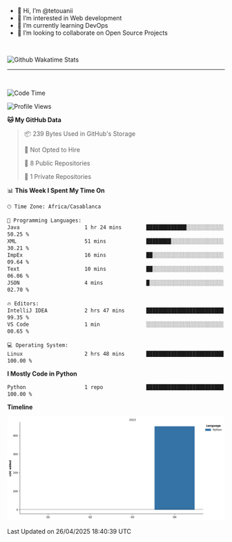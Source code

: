 - 👋 Hi, I’m @tetouanii
- 👀 I’m interested in Web development
- 🌱 I’m currently learning DevOps
- 💞️ I’m looking to collaborate on Open Source Projects

<br/>


![Github Wakatime Stats](https://github-readme-stats.vercel.app/api/wakatime/?username=@walidbosso&layout=compact&&theme=default&link="https://www.github.com/USERNAME/") 

--- 

<br/>


  
<!--START_SECTION:waka-->
![Code Time](http://img.shields.io/badge/Code%20Time-361%20hrs%2019%20mins-blue)

![Profile Views](http://img.shields.io/badge/Profile%20Views-0-blue)

**🐱 My GitHub Data** 

> 📦 239 Bytes Used in GitHub's Storage 
 > 
> 🚫 Not Opted to Hire
 > 
> 📜 8 Public Repositories 
 > 
> 🔑 1 Private Repositories 
 > 
📊 **This Week I Spent My Time On** 

```text
🕑︎ Time Zone: Africa/Casablanca

💬 Programming Languages: 
Java                     1 hr 24 mins        █████████████░░░░░░░░░░░░   50.25 % 
XML                      51 mins             ████████░░░░░░░░░░░░░░░░░   30.21 % 
ImpEx                    16 mins             ██░░░░░░░░░░░░░░░░░░░░░░░   09.64 % 
Text                     10 mins             ██░░░░░░░░░░░░░░░░░░░░░░░   06.06 % 
JSON                     4 mins              █░░░░░░░░░░░░░░░░░░░░░░░░   02.70 % 

🔥 Editors: 
IntelliJ IDEA            2 hrs 47 mins       █████████████████████████   99.35 % 
VS Code                  1 min               ░░░░░░░░░░░░░░░░░░░░░░░░░   00.65 % 

💻 Operating System: 
Linux                    2 hrs 48 mins       █████████████████████████   100.00 % 
```

**I Mostly Code in Python** 

```text
Python                   1 repo              █████████████████████████   100.00 % 
```



**Timeline**

![Lines of Code chart](https://raw.githubusercontent.com/tetouanii/tetouanii/main/assets/bar_graph.png)


 Last Updated on 26/04/2025 18:40:39 UTC
<!--END_SECTION:waka-->
